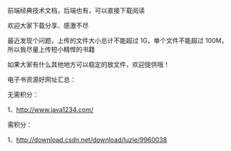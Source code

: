 前端经典技术文档，后端也有，可以直接下载阅读

欢迎大家下载分享、感激不尽

最近发现个问题，上传的文件大小总计不能超过 1G，单个文件不能超过 100M，所以我尽量上传短小精悍的书籍

如果大家有什么其他地方可以稳定的放文件，欢迎提供哦！

电子书资源好网址汇总：

无需积分：

1、http://www.java1234.com/

需积分：

1、http://download.csdn.net/download/luzle/9960038


